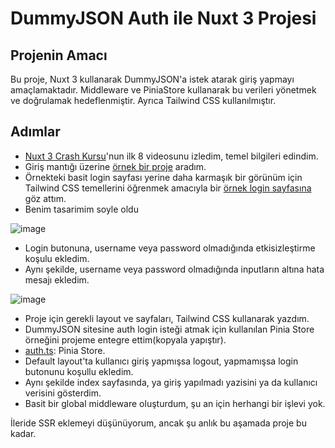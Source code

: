 # DummyJSON Auth ile Nuxt 3 Projesi

## Projenin Amacı
Bu proje, Nuxt 3 kullanarak DummyJSON'a istek atarak giriş yapmayı amaçlamaktadır. Middleware ve PiniaStore kullanarak bu verileri yönetmek ve doğrulamak hedeflenmiştir. Ayrıca Tailwind CSS kullanılmıştır.

## Adımlar

- [Nuxt 3 Crash Kursu](https://www.youtube.com/playlist?list=PL4cUxeGkcC9haQlqdCQyYmL_27TesCGPC)'nun ilk 8 videosunu izledim, temel bilgileri edindim.
- Giriş mantığı üzerine [örnek bir proje](https://dev.to/rafaelmagalhaes/authentication-in-nuxt-3-375o) aradım.
- Örnekteki basit login sayfası yerine daha karmaşık bir görünüm için Tailwind CSS temellerini öğrenmek amacıyla bir [örnek login sayfasına](https://colorlib.com/etc/lf/Login_v4/index.html) göz attım.
- Benim tasarimim soyle oldu

![image](https://github.com/sametbirol/auth-nuxt3/assets/75724488/4bbd217d-8946-4668-8886-4c0804226b9a)

- Login butonuna, username veya password olmadığında etkisizleştirme koşulu ekledim.
- Aynı şekilde, username veya password olmadığında inputların altına hata mesajı ekledim.

![image](https://github.com/sametbirol/auth-nuxt3/assets/75724488/0a73d7a0-e3dc-45d3-9424-3fcd5e4a41b6)

- Proje için gerekli layout ve sayfaları, Tailwind CSS kullanarak yazdım.
- DummyJSON sitesine auth login isteği atmak için kullanılan Pinia Store örneğini projeme entegre ettim(kopyala yapıştır).
- [auth.ts](/store/auth.ts): Pinia Store.
- Default layout'ta kullanıcı giriş yapmışsa logout, yapmamışsa login butonunu koşullu ekledim.
- Aynı şekilde index sayfasında, ya giriş yapılmadı yazisini ya da kullanıcı verisini gösterdim.
- Basit bir global middleware oluşturdum, şu an için herhangi bir işlevi yok.

İleride SSR eklemeyi düşünüyorum, ancak şu anlık bu aşamada proje bu kadar.

